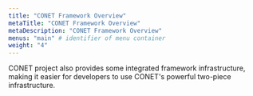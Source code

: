 ```yaml
---
title: "CONET Framework Overview"
metaTitle: "CONET Framework Overview"
metaDescription: "CONET Framework Overview"
menus: "main" # identifier of menu container
weight: "4"
---
```


CONET project also provides some integrated framework infrastructure, making it easier for developers to use CONET's powerful two-piece infrastructure.
